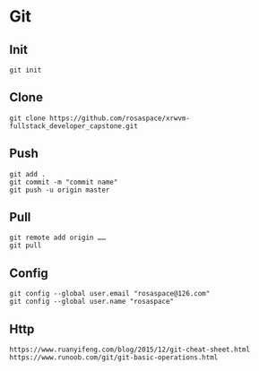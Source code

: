 # Git
## Init
```
git init
```
## Clone
```
git clone https://github.com/rosaspace/xrwvm-fullstack_developer_capstone.git
```
## Push
```
git add .
git commit -m "commit name"
git push -u origin master
```
## Pull
```
git remote add origin ……
git pull
```
## Config
```
git config --global user.email "rosaspace@126.com" 
git config --global user.name "rosaspace"
```
## Http
```
https://www.ruanyifeng.com/blog/2015/12/git-cheat-sheet.html
https://www.runoob.com/git/git-basic-operations.html
```